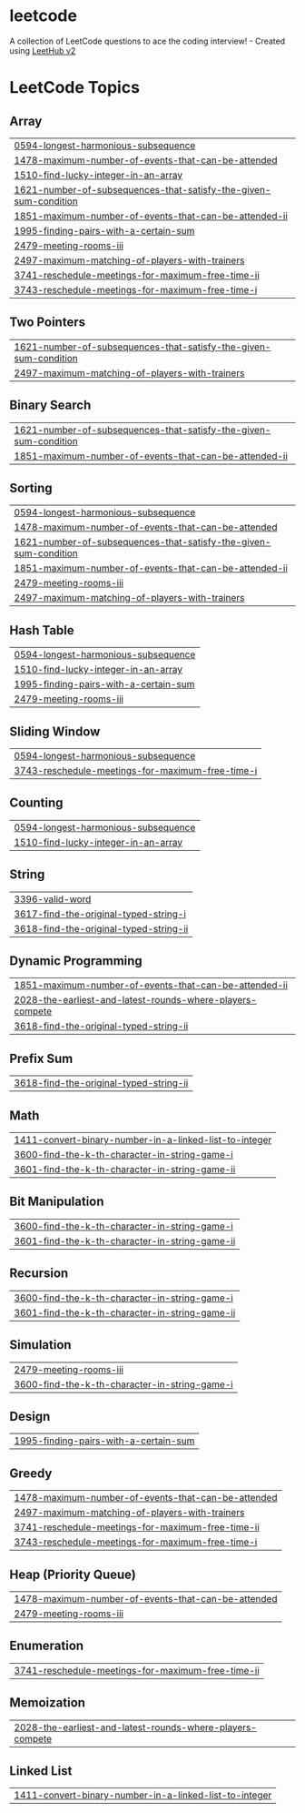 # leetcode
A collection of LeetCode questions to ace the coding interview! - Created using [LeetHub v2](https://github.com/arunbhardwaj/LeetHub-2.0)

<!---LeetCode Topics Start-->
# LeetCode Topics
## Array
|  |
| ------- |
| [0594-longest-harmonious-subsequence](https://github.com/kiranrathi05/leetcode/tree/master/0594-longest-harmonious-subsequence) |
| [1478-maximum-number-of-events-that-can-be-attended](https://github.com/kiranrathi05/leetcode/tree/master/1478-maximum-number-of-events-that-can-be-attended) |
| [1510-find-lucky-integer-in-an-array](https://github.com/kiranrathi05/leetcode/tree/master/1510-find-lucky-integer-in-an-array) |
| [1621-number-of-subsequences-that-satisfy-the-given-sum-condition](https://github.com/kiranrathi05/leetcode/tree/master/1621-number-of-subsequences-that-satisfy-the-given-sum-condition) |
| [1851-maximum-number-of-events-that-can-be-attended-ii](https://github.com/kiranrathi05/leetcode/tree/master/1851-maximum-number-of-events-that-can-be-attended-ii) |
| [1995-finding-pairs-with-a-certain-sum](https://github.com/kiranrathi05/leetcode/tree/master/1995-finding-pairs-with-a-certain-sum) |
| [2479-meeting-rooms-iii](https://github.com/kiranrathi05/leetcode/tree/master/2479-meeting-rooms-iii) |
| [2497-maximum-matching-of-players-with-trainers](https://github.com/kiranrathi05/leetcode/tree/master/2497-maximum-matching-of-players-with-trainers) |
| [3741-reschedule-meetings-for-maximum-free-time-ii](https://github.com/kiranrathi05/leetcode/tree/master/3741-reschedule-meetings-for-maximum-free-time-ii) |
| [3743-reschedule-meetings-for-maximum-free-time-i](https://github.com/kiranrathi05/leetcode/tree/master/3743-reschedule-meetings-for-maximum-free-time-i) |
## Two Pointers
|  |
| ------- |
| [1621-number-of-subsequences-that-satisfy-the-given-sum-condition](https://github.com/kiranrathi05/leetcode/tree/master/1621-number-of-subsequences-that-satisfy-the-given-sum-condition) |
| [2497-maximum-matching-of-players-with-trainers](https://github.com/kiranrathi05/leetcode/tree/master/2497-maximum-matching-of-players-with-trainers) |
## Binary Search
|  |
| ------- |
| [1621-number-of-subsequences-that-satisfy-the-given-sum-condition](https://github.com/kiranrathi05/leetcode/tree/master/1621-number-of-subsequences-that-satisfy-the-given-sum-condition) |
| [1851-maximum-number-of-events-that-can-be-attended-ii](https://github.com/kiranrathi05/leetcode/tree/master/1851-maximum-number-of-events-that-can-be-attended-ii) |
## Sorting
|  |
| ------- |
| [0594-longest-harmonious-subsequence](https://github.com/kiranrathi05/leetcode/tree/master/0594-longest-harmonious-subsequence) |
| [1478-maximum-number-of-events-that-can-be-attended](https://github.com/kiranrathi05/leetcode/tree/master/1478-maximum-number-of-events-that-can-be-attended) |
| [1621-number-of-subsequences-that-satisfy-the-given-sum-condition](https://github.com/kiranrathi05/leetcode/tree/master/1621-number-of-subsequences-that-satisfy-the-given-sum-condition) |
| [1851-maximum-number-of-events-that-can-be-attended-ii](https://github.com/kiranrathi05/leetcode/tree/master/1851-maximum-number-of-events-that-can-be-attended-ii) |
| [2479-meeting-rooms-iii](https://github.com/kiranrathi05/leetcode/tree/master/2479-meeting-rooms-iii) |
| [2497-maximum-matching-of-players-with-trainers](https://github.com/kiranrathi05/leetcode/tree/master/2497-maximum-matching-of-players-with-trainers) |
## Hash Table
|  |
| ------- |
| [0594-longest-harmonious-subsequence](https://github.com/kiranrathi05/leetcode/tree/master/0594-longest-harmonious-subsequence) |
| [1510-find-lucky-integer-in-an-array](https://github.com/kiranrathi05/leetcode/tree/master/1510-find-lucky-integer-in-an-array) |
| [1995-finding-pairs-with-a-certain-sum](https://github.com/kiranrathi05/leetcode/tree/master/1995-finding-pairs-with-a-certain-sum) |
| [2479-meeting-rooms-iii](https://github.com/kiranrathi05/leetcode/tree/master/2479-meeting-rooms-iii) |
## Sliding Window
|  |
| ------- |
| [0594-longest-harmonious-subsequence](https://github.com/kiranrathi05/leetcode/tree/master/0594-longest-harmonious-subsequence) |
| [3743-reschedule-meetings-for-maximum-free-time-i](https://github.com/kiranrathi05/leetcode/tree/master/3743-reschedule-meetings-for-maximum-free-time-i) |
## Counting
|  |
| ------- |
| [0594-longest-harmonious-subsequence](https://github.com/kiranrathi05/leetcode/tree/master/0594-longest-harmonious-subsequence) |
| [1510-find-lucky-integer-in-an-array](https://github.com/kiranrathi05/leetcode/tree/master/1510-find-lucky-integer-in-an-array) |
## String
|  |
| ------- |
| [3396-valid-word](https://github.com/kiranrathi05/leetcode/tree/master/3396-valid-word) |
| [3617-find-the-original-typed-string-i](https://github.com/kiranrathi05/leetcode/tree/master/3617-find-the-original-typed-string-i) |
| [3618-find-the-original-typed-string-ii](https://github.com/kiranrathi05/leetcode/tree/master/3618-find-the-original-typed-string-ii) |
## Dynamic Programming
|  |
| ------- |
| [1851-maximum-number-of-events-that-can-be-attended-ii](https://github.com/kiranrathi05/leetcode/tree/master/1851-maximum-number-of-events-that-can-be-attended-ii) |
| [2028-the-earliest-and-latest-rounds-where-players-compete](https://github.com/kiranrathi05/leetcode/tree/master/2028-the-earliest-and-latest-rounds-where-players-compete) |
| [3618-find-the-original-typed-string-ii](https://github.com/kiranrathi05/leetcode/tree/master/3618-find-the-original-typed-string-ii) |
## Prefix Sum
|  |
| ------- |
| [3618-find-the-original-typed-string-ii](https://github.com/kiranrathi05/leetcode/tree/master/3618-find-the-original-typed-string-ii) |
## Math
|  |
| ------- |
| [1411-convert-binary-number-in-a-linked-list-to-integer](https://github.com/kiranrathi05/leetcode/tree/master/1411-convert-binary-number-in-a-linked-list-to-integer) |
| [3600-find-the-k-th-character-in-string-game-i](https://github.com/kiranrathi05/leetcode/tree/master/3600-find-the-k-th-character-in-string-game-i) |
| [3601-find-the-k-th-character-in-string-game-ii](https://github.com/kiranrathi05/leetcode/tree/master/3601-find-the-k-th-character-in-string-game-ii) |
## Bit Manipulation
|  |
| ------- |
| [3600-find-the-k-th-character-in-string-game-i](https://github.com/kiranrathi05/leetcode/tree/master/3600-find-the-k-th-character-in-string-game-i) |
| [3601-find-the-k-th-character-in-string-game-ii](https://github.com/kiranrathi05/leetcode/tree/master/3601-find-the-k-th-character-in-string-game-ii) |
## Recursion
|  |
| ------- |
| [3600-find-the-k-th-character-in-string-game-i](https://github.com/kiranrathi05/leetcode/tree/master/3600-find-the-k-th-character-in-string-game-i) |
| [3601-find-the-k-th-character-in-string-game-ii](https://github.com/kiranrathi05/leetcode/tree/master/3601-find-the-k-th-character-in-string-game-ii) |
## Simulation
|  |
| ------- |
| [2479-meeting-rooms-iii](https://github.com/kiranrathi05/leetcode/tree/master/2479-meeting-rooms-iii) |
| [3600-find-the-k-th-character-in-string-game-i](https://github.com/kiranrathi05/leetcode/tree/master/3600-find-the-k-th-character-in-string-game-i) |
## Design
|  |
| ------- |
| [1995-finding-pairs-with-a-certain-sum](https://github.com/kiranrathi05/leetcode/tree/master/1995-finding-pairs-with-a-certain-sum) |
## Greedy
|  |
| ------- |
| [1478-maximum-number-of-events-that-can-be-attended](https://github.com/kiranrathi05/leetcode/tree/master/1478-maximum-number-of-events-that-can-be-attended) |
| [2497-maximum-matching-of-players-with-trainers](https://github.com/kiranrathi05/leetcode/tree/master/2497-maximum-matching-of-players-with-trainers) |
| [3741-reschedule-meetings-for-maximum-free-time-ii](https://github.com/kiranrathi05/leetcode/tree/master/3741-reschedule-meetings-for-maximum-free-time-ii) |
| [3743-reschedule-meetings-for-maximum-free-time-i](https://github.com/kiranrathi05/leetcode/tree/master/3743-reschedule-meetings-for-maximum-free-time-i) |
## Heap (Priority Queue)
|  |
| ------- |
| [1478-maximum-number-of-events-that-can-be-attended](https://github.com/kiranrathi05/leetcode/tree/master/1478-maximum-number-of-events-that-can-be-attended) |
| [2479-meeting-rooms-iii](https://github.com/kiranrathi05/leetcode/tree/master/2479-meeting-rooms-iii) |
## Enumeration
|  |
| ------- |
| [3741-reschedule-meetings-for-maximum-free-time-ii](https://github.com/kiranrathi05/leetcode/tree/master/3741-reschedule-meetings-for-maximum-free-time-ii) |
## Memoization
|  |
| ------- |
| [2028-the-earliest-and-latest-rounds-where-players-compete](https://github.com/kiranrathi05/leetcode/tree/master/2028-the-earliest-and-latest-rounds-where-players-compete) |
## Linked List
|  |
| ------- |
| [1411-convert-binary-number-in-a-linked-list-to-integer](https://github.com/kiranrathi05/leetcode/tree/master/1411-convert-binary-number-in-a-linked-list-to-integer) |
<!---LeetCode Topics End-->